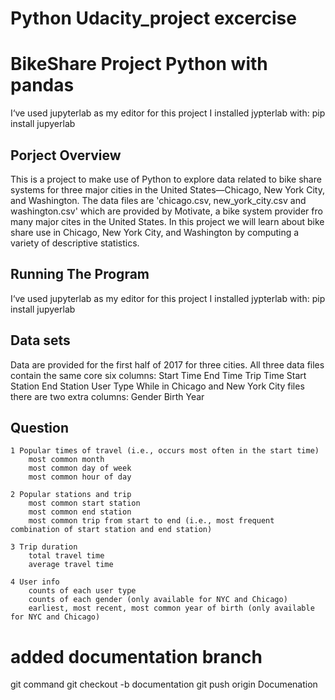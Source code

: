 # Python Udacity_project excercise
# BikeShare Project Python with pandas  
I‘ve used jupyterlab as my editor for this project
I installed jypterlab with:
    pip install jupyerlab 
## Porject Overview
This is a project to make use of Python to explore data related to bike share systems for three major cities in the United States—Chicago, New York City, and Washington. 
The data files are 'chicago.csv, new_york_city.csv and washington.csv' which are provided by Motivate, a bike system provider fro many major cites in the United States.
In this project we will learn about bike share use in Chicago, New York City, and Washington by computing a variety of descriptive statistics. 
  
## Running The Program
I‘ve used jupyterlab as my editor for this project
I installed jypterlab with:
    pip install jupyerlab 

## Data sets
Data are provided for the first half of 2017 for three cities. All three data files contain the same core six columns:
    Start Time
    End Time
    Trip Time
    Start Station
    End Station
    User Type
While in Chicago and New York City files there are two extra columns:
    Gender
    Birth Year   
    
## Question
    1 Popular times of travel (i.e., occurs most often in the start time)
        most common month
        most common day of week
        most common hour of day
    
    2 Popular stations and trip
        most common start station
        most common end station
        most common trip from start to end (i.e., most frequent combination of start station and end station)

    3 Trip duration
        total travel time
        average travel time

    4 User info
        counts of each user type
        counts of each gender (only available for NYC and Chicago)
        earliest, most recent, most common year of birth (only available for NYC and Chicago)
        
# added documentation branch 
git command
git checkout -b documentation
git push origin Documenation
